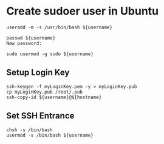 # Create sudoer user in Ubuntu
```shell
useradd -m -s /usr/bin/bash ${username}
```
```shell
passwd ${username}
New password:
```
```shell
sudo usermod -g sudo ${username}
```

## Setup Login Key
```shell
ssh-keygen -f myLoginKey.pem -y > myLoginKey.pub
cp myLoginKey.pub /root/.pub
ssh-copy-id ${username}@${hostname}
```

## Set SSH Entrance
```shell
chsh -s /bin/bash
usermod -s /bin/bash ${username}
```
